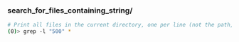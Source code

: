 ### search_for_files_containing_string/

```bash
# Print all files in the current directory, one per line (not the path, just the filename) that contain the string "500".
(0)> grep -l "500" *
```
